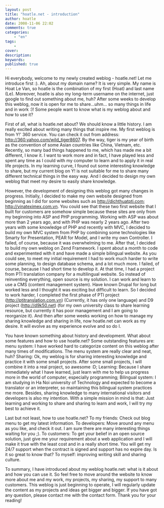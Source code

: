```yaml
---
layout: post
title: "hoatle.net - introduction"
author: hoatle
date: 2008-11-06 22:02
comments: true
categories:
    - "en"
tags:
    -
cover:
description:
keywords:
published: true
---
```


Hi everybody, welcome to my newly created weblog - hoatle.net! Let me introduce first :). Ah, about my domain name? It is very simple. My name is Hoat Le Van, so hoatle is the combination of my first (Hoat) and last name (Le). Moreover, hoatle is also my long-term username on the internet, just google to find out something about me, huh? After some weeks to develop this weblog, now it is open for me to share...uhm... so many things in life and in work :)! Some people want to know what is my weblog about and how to use it?

<!-- more -->

First of all, what is hoatle.net about? We should know a little history. I am really excited about writing many things that inspire me. My first weblog is from Y!' 360 service. You can check it out from address: http://360.yahoo.com/wild_tiger8607. By the way, tiger is my year of birth as the convention of some Asian countries like China, Vietnam, etc. Recently, so many bad things happened to me, which has made me a bit different, I know it. I want to work more and in fact, I have played less and spent any time as I could with my computer to learn and to apply it in real life projects. In my learning curve, I found out some interesting knowledge to share, but my current blog on Y! is not suitable for me to share many different technical things in the easy way. And I decided to design my own weblog that meet my desire to easily share knowledge.

However, the development of designing this weblog got many changes in progress. Initially, I decided to make my own website designed from beginning as I did for some websites such as http://dichthuatpti.com; http://vinateximex.com.vn. You could see that these two first website that I built for customers are somehow simple because these sites are only from my beginning into ASP and PHP programming. Working with ASP was about more than 2 years ago, and with PHP was nearly 2 years ago. After two years with some knowledge of PHP and recently with MVC, I decided to build my own MVC system from PHP by combining some technologies like Smarty for Presentation, PEAR for Model, and I write my own Controller. I failed, of course, because it was overwhelming to me. After that, I decided to build my own weblog on Zend Framework. I spent about a month to code and experimented with it and have made a simple bilingual website. As you could see, to meet my initial requirement I had to work much harder to write some planning, to design database schema, and a lot much more. I failed, of course, because I had short time to develop it. At that time, I had a project from PTI translation company for a multilingual website. So instead of reinventing everything, open source is my solution. I can work and learn to use a CMS (content management system). Have known Drupal for long but worked less and I thought it was exciting but difficult to learn. So I decided to work harder, I completed the first phase of PTI project (http://ptitranslation.com.vn) (Currently, it has only one language) and D9 project (http://d9k50.net) (for my own university class to share learning resource, but currently it has poor management and I am going to reorganize it). And then after some weeks working on how to manage my sharing knowledge and sharing in life, now hoatle.net can work as my desire. It will evolve as my experience evolve and so do I.

You have known something about history and development. What about some features and how to use hoatle.net? Some outstanding features are: menu system: I have worked hard to categorize content on this weblog after many times of modifications. The menu system are really clear and neat, huh? Sharing: Ok, my weblog is for sharing interesting knowledge and practice it with some small projects. After some small projects, I will combine it into a real project, so awesome :D; Learning: Because I share immediately what I have learned, just learn with me to help us progress more in the world of computer, especially programming; Bilingual system: I am studying in Ha Noi university of Technology and expected to become a translator or an interpreter, so maintaining this bilingual system practices me more. Besides, sharing knowledge to many international visitors and developers is also my intention. With a simple mission in mind is that: Just learning and working to share and sharing to learn and work, I will try my best to achieve it.

Last but not least, how to use hoatle.net? To my friends: Check out blog menu to get my latest information. To developers: Move around any menu as you like, and check it out. I am sure there are many interesting things waiting for you ;). To customers: To get your belief in an open source solution, just give me your requirement about a web application and I will make it true with the least cost and in a really short time. You will get my 24/7 support when the contract is signed and support has no expire day. Is it so great to know that? To myself: improving writing skill and sharing culture.

To summary, I have introduced about my weblog hoatle.net: what is it about and how you can use it. So feel free to move around the website to know more about me and my work, my projects, my sharing, my support to many customers. This weblog is just beginning to operate, I will regularly update the content as my projects and ideas get bigger and bigger. If you have got any question, please contact me with the contact form. Thank you for your reading!